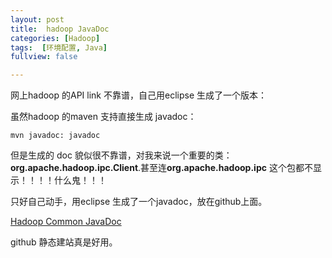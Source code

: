```yaml
---
layout: post
title:  hadoop JavaDoc 
categories: [Hadoop]
tags:  [环境配置, Java]
fullview: false

---
```


<script type="text/javascript" src="http://cdn.mathjax.org/mathjax/latest/MathJax.js?config=default"></script>

网上hadoop 的API link 不靠谱，自己用eclipse 生成了一个版本：



虽然hadoop 的maven 支持直接生成 javadoc：

	mvn javadoc: javadoc 

但是生成的 doc 貌似很不靠谱，对我来说一个重要的类：**org.apache.hadoop.ipc.Client**.甚至连**org.apache.hadoop.ipc** 这个包都不显示！！！！什么鬼！！！

只好自己动手，用eclipse 生成了一个javadoc，放在github上面。

[Hadoop Common JavaDoc](http://wiilliamzou.github.io/hadoopCommonDoc/)

github 静态建站真是好用。